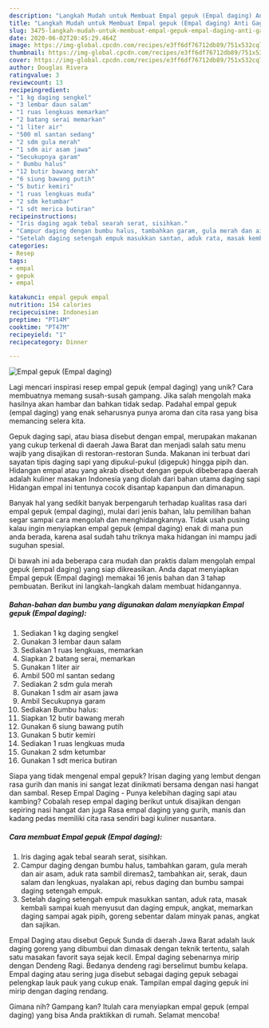 ```yaml
---
description: "Langkah Mudah untuk Membuat Empal gepuk (Empal daging) Anti Gagal"
title: "Langkah Mudah untuk Membuat Empal gepuk (Empal daging) Anti Gagal"
slug: 3475-langkah-mudah-untuk-membuat-empal-gepuk-empal-daging-anti-gagal
date: 2020-06-02T20:45:29.464Z
image: https://img-global.cpcdn.com/recipes/e3ff6df76712db89/751x532cq70/empal-gepuk-empal-daging-foto-resep-utama.jpg
thumbnail: https://img-global.cpcdn.com/recipes/e3ff6df76712db89/751x532cq70/empal-gepuk-empal-daging-foto-resep-utama.jpg
cover: https://img-global.cpcdn.com/recipes/e3ff6df76712db89/751x532cq70/empal-gepuk-empal-daging-foto-resep-utama.jpg
author: Douglas Rivera
ratingvalue: 3
reviewcount: 13
recipeingredient:
- "1 kg daging sengkel"
- "3 lembar daun salam"
- "1 ruas lengkuas memarkan"
- "2 batang serai memarkan"
- "1 liter air"
- "500 ml santan sedang"
- "2 sdm gula merah"
- "1 sdm air asam jawa"
- "Secukupnya garam"
- " Bumbu halus"
- "12 butir bawang merah"
- "6 siung bawang putih"
- "5 butir kemiri"
- "1 ruas lengkuas muda"
- "2 sdm ketumbar"
- "1 sdt merica butiran"
recipeinstructions:
- "Iris daging agak tebal searah serat, sisihkan."
- "Campur daging dengan bumbu halus, tambahkan garam, gula merah dan air asam, aduk rata sambil diremas2, tambahkan air, serak, daun salam dan lengkuas, nyalakan api, rebus daging dan bumbu sampai daging setengah empuk."
- "Setelah daging setengah empuk masukkan santan, aduk rata, masak kembali sampai kuah menyusut dan daging empuk, angkat, memarkan daging sampai agak pipih, goreng sebentar dalam minyak panas, angkat dan sajikan."
categories:
- Resep
tags:
- empal
- gepuk
- empal

katakunci: empal gepuk empal 
nutrition: 154 calories
recipecuisine: Indonesian
preptime: "PT14M"
cooktime: "PT47M"
recipeyield: "1"
recipecategory: Dinner

---
```



![Empal gepuk (Empal daging)](https://img-global.cpcdn.com/recipes/e3ff6df76712db89/751x532cq70/empal-gepuk-empal-daging-foto-resep-utama.jpg)

Lagi mencari inspirasi resep empal gepuk (empal daging) yang unik? Cara membuatnya memang susah-susah gampang. Jika salah mengolah maka hasilnya akan hambar dan bahkan tidak sedap. Padahal empal gepuk (empal daging) yang enak seharusnya punya aroma dan cita rasa yang bisa memancing selera kita.

Gepuk daging sapi, atau biasa disebut dengan empal, merupakan makanan yang cukup terkenal di daerah Jawa Barat dan menjadi salah satu menu wajib yang disajikan di restoran-restoran Sunda. Makanan ini terbuat dari sayatan tipis daging sapi yang dipukul-pukul (digepuk) hingga pipih dan. Hidangan empal atau yang akrab disebut dengan gepuk dibeberapa daerah adalah kuliner masakan Indonesia yang diolah dari bahan utama daging sapi Hidangan empal ini tentunya cocok disantap kapanpun dan dimanapun.

Banyak hal yang sedikit banyak berpengaruh terhadap kualitas rasa dari empal gepuk (empal daging), mulai dari jenis bahan, lalu pemilihan bahan segar sampai cara mengolah dan menghidangkannya. Tidak usah pusing kalau ingin menyiapkan empal gepuk (empal daging) enak di mana pun anda berada, karena asal sudah tahu triknya maka hidangan ini mampu jadi suguhan spesial.


Di bawah ini ada beberapa cara mudah dan praktis dalam mengolah empal gepuk (empal daging) yang siap dikreasikan. Anda dapat menyiapkan Empal gepuk (Empal daging) memakai 16 jenis bahan dan 3 tahap pembuatan. Berikut ini langkah-langkah dalam membuat hidangannya.

<!--inarticleads1-->

##### Bahan-bahan dan bumbu yang digunakan dalam menyiapkan Empal gepuk (Empal daging):

1. Sediakan 1 kg daging sengkel
1. Gunakan 3 lembar daun salam
1. Sediakan 1 ruas lengkuas, memarkan
1. Siapkan 2 batang serai, memarkan
1. Gunakan 1 liter air
1. Ambil 500 ml santan sedang
1. Sediakan 2 sdm gula merah
1. Gunakan 1 sdm air asam jawa
1. Ambil Secukupnya garam
1. Sediakan  Bumbu halus:
1. Siapkan 12 butir bawang merah
1. Gunakan 6 siung bawang putih
1. Gunakan 5 butir kemiri
1. Sediakan 1 ruas lengkuas muda
1. Gunakan 2 sdm ketumbar
1. Gunakan 1 sdt merica butiran


Siapa yang tidak mengenal empal gepuk? Irisan daging yang lembut dengan rasa gurih dan manis ini sangat lezat dinikmati bersama dengan nasi hangat dan sambal. Resep Empal Daging - Punya kelebihan daging sapi atau kambing? Cobalah resep empal daging berikut untuk disajikan dengan sepiring nasi hangat dan juga Rasa empal daging yang gurih, manis dan kadang pedas memiliki cita rasa sendiri bagi kuliner nusantara. 

<!--inarticleads2-->

##### Cara membuat Empal gepuk (Empal daging):

1. Iris daging agak tebal searah serat, sisihkan.
1. Campur daging dengan bumbu halus, tambahkan garam, gula merah dan air asam, aduk rata sambil diremas2, tambahkan air, serak, daun salam dan lengkuas, nyalakan api, rebus daging dan bumbu sampai daging setengah empuk.
1. Setelah daging setengah empuk masukkan santan, aduk rata, masak kembali sampai kuah menyusut dan daging empuk, angkat, memarkan daging sampai agak pipih, goreng sebentar dalam minyak panas, angkat dan sajikan.


Empal Daging atau disebut Gepuk Sunda di daerah Jawa Barat adalah lauk daging goreng yang dibumbui dan dimasak dengan teknik tertentu, salah satu masakan favorit saya sejak kecil. Empal daging sebenarnya mirip dengan Dendeng Ragi. Bedanya dendeng ragi berselimut bumbu kelapa. Empal daging atau sering juga disebut sebagai daging gepuk sebagai pelengkap lauk pauk yang cukup enak. Tampilan empal daging gepuk ini mirip dengan daging rendang. 

Gimana nih? Gampang kan? Itulah cara menyiapkan empal gepuk (empal daging) yang bisa Anda praktikkan di rumah. Selamat mencoba!
